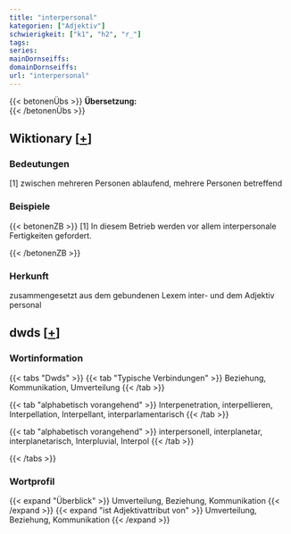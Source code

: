 ```yaml
---
title: "interpersonal"
kategorien: ["Adjektiv"]
schwierigkeit: ["k1", "h2", "r_"]
tags:
series:
mainDornseiffs:
domainDornseiffs:
url: "interpersonal"
---
```


{{< betonenÜbs >}}
**Übersetzung:**  
{{< /betonenÜbs >}}

## Wiktionary [[+](https://de.wiktionary.org/wiki/interpersonal)]

### Bedeutungen
[1] zwischen mehreren Personen ablaufend, mehrere Personen betreffend  

### Beispiele
{{< betonenZB >}}
[1] In diesem Betrieb werden vor allem interpersonale Fertigkeiten gefordert.  

{{< /betonenZB >}}
### Herkunft
zusammengesetzt aus dem gebundenen Lexem inter- und dem Adjektiv personal  



## dwds [[+](https://www.dwds.de/wb/interpersonal)]

### Wortinformation
{{< tabs "Dwds" >}}
{{< tab "Typische Verbindungen" >}}
Beziehung, Kommunikation, Umverteilung
{{< /tab >}}

{{< tab "alphabetisch vorangehend" >}}
Interpenetration, interpellieren, Interpellation, Interpellant, interparlamentarisch
{{< /tab >}}

{{< tab "alphabetisch vorangehend" >}}
interpersonell, interplanetar, interplanetarisch, Interpluvial, Interpol
{{< /tab >}}

{{< /tabs >}}

### Wortprofil
{{< expand "Überblick" >}} Umverteilung, Beziehung, Kommunikation {{< /expand >}}
{{< expand "ist Adjektivattribut von" >}} Umverteilung, Beziehung, Kommunikation {{< /expand >}}

